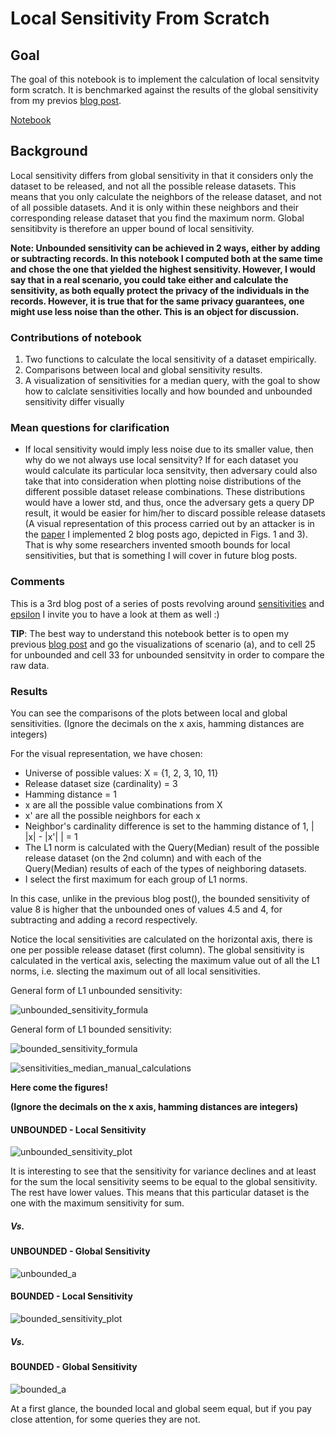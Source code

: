 # Local Sensitivity From Scratch

## Goal

The goal of this notebook is to implement the calculation of local sensitvity form scratch. 
It is benchmarked against the results of the global sensitivity from my previos [blog post](https://github.com/gonzalo-munillag/Blog/blob/main/My_implementations/Global_sensitivity/Global_Sensitivity.ipynb). 

[Notebook](https://github.com/gonzalo-munillag/Blog/blob/main/My_implementations/Local_sensitivity/Local_Sensitivity.ipynb)

## Background

Local sensitivity differs from global sensitivity in that it considers only the dataset to be released, and not all the possible release datasets. 
This means that you only calculate the neighbors of the release dataset, and not of all possible datasets. 
And it is only within these neighbors and their corresponding release dataset that you find the maximum norm. 
Global sensitibvity is therefore an upper bound of local sensitivity. 

**Note: Unbounded sensitivity can be achieved in 2 ways, either by adding or subtracting records. In this notebook I computed both at the same time and chose the one that yielded the highest sensitivity. However, I would say that in a real scenario, you could take either and calculate the sensitivity, as both equally protect the privacy of the individuals in the records. However, it is true that for the same privacy guarantees, one might use less noise than the other. This is an object for discussion.**


### Contributions of notebook


1. Two functions to calculate the local sensitivity of a dataset empirically.
2. Comparisons between local and global sensitivity results.
3. A visualization of sensitivities for a median query, with the goal to show how to calclate sensitivities locally and how bounded and unbounded sensitivity differ visually

### Mean questions for clarification
- If local sensitivity would imply less noise due to its smaller value, then why do we not always use local sensitvity?  If for each dataset you would calculate its particular loca sensitvity, then adversary could also take that into consideration when plotting noise distributions of the different possible dataset release combinations. These distributions would have a lower std, and thus, once the adversary gets a query DP result, it would be easier for him/her to discard possible release datasets (A visual representation of this process carried out by an attacker is in the [paper](https://git.gnunet.org/bibliography.git/plain/docs/Choosing-%CE%B5-2011Lee.pdf) I implemented 2 blog posts ago, depicted in Figs. 1 and 3). That is why some researchers invented smooth bounds for local sensitivities, but that is something I will cover in future blog posts.

### Comments

This is a 3rd blog post of a series of posts revolving around [sensitivities](https://github.com/gonzalo-munillag/Blog/tree/main/My_implementations/Global_sensitivity) and [epsilon](https://github.com/gonzalo-munillag/Blog/tree/main/Extant_Papers_Implementations/A_method_to_choose_epsilon)
I invite you to have a look at them as well :)

**TIP**: The best way to understand this notebook better is to open my previous [blog post](https://github.com/gonzalo-munillag/Blog/blob/main/My_implementations/Global_sensitivity/Global_Sensitivity.ipynb) and go the visualizations of scenario (a), and to cell 25 for unbounded and cell 33 for unbounded sensitvity in order to compare the raw data.

### Results

You can see the comparisons of the plots between local and global sensitivities. (Ignore the decimals on the x axis, hamming distances are integers)

For the visual representation, we have chosen:
- Universe of possible values: X = {1, 2, 3, 10, 11}
- Release dataset size (cardinality) = 3
- Hamming distance = 1
- x are all the possible value combinations from X
- x' are all the possible neighbors for each x
- Neighbor's cardinality difference is set to the hamming distance of 1, | |x| - |x'| | = 1
- The L1 norm is calculated with the Query(Median) result of the possible release dataset (on the 2nd column) and with each of the Query(Median) results of each of the types of neighboring datasets.
- I select the first maximum for each group of L1 norms.

In this case, unlike in the previous blog post(), the bounded sensitivity of value 8 is higher that the unbounded ones of values 4.5 and 4, for subtracting and adding a record respectively. 

Notice the local sensitivities are calculated on the horizontal axis, there is one per possible release dataset (first column). The global sensitivity is calculated in the vertical axis, selecting the maximum value out of all the L1 norms, i.e. slecting the maximum out of all local sensitivities.

General form of L1 unbounded sensitivity:

![unbounded_sensitivity_formula](Images/unbounded_sensitivity_formula.png)

General form of L1 bounded sensitivity:

![bounded_sensitivity_formula](Images/bounded_sensitivity_formula.png)

![sensitivities_median_manual_calculations](Images/sensitivities_median_manual_calculations.png)

**Here come the figures!**

**(Ignore the decimals on the x axis, hamming distances are integers)**

#### UNBOUNDED - Local Sensitivity

![unbounded_sensitivity_plot](Images/unbounded_sensitivity_plot.png)

It is interesting to see that the sensitivity for variance declines and at least for the sum the local sensitivity seems to be equal to the global sensitivity. 
The rest have lower values. This means that this particular dataset is the one with the maximum sensitivity for sum. 

##### Vs.

#### UNBOUNDED - Global Sensitivity

![unbounded_a](Images/unbounded_a.png)

#### BOUNDED - Local Sensitivity

![bounded_sensitivity_plot](Images/bounded_sensitivity_plot.png)

##### Vs.

#### BOUNDED - Global Sensitivity

![bounded_a](Images/bounded_a.png)

At a first glance, the bounded local and global seem equal, but if you pay close attention, for some queries they are not.
